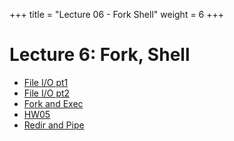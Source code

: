 +++
title = "Lecture 06 - Fork Shell"
weight = 6
+++

# Lecture 6: Fork, Shell

 - [File I/O pt1](https://youtu.be/wemep_vLtFs)
 - [File I/O pt2](https://youtu.be/C5gPWJNZzow)
 - [Fork and Exec](https://youtu.be/--8ZLVkH80M)
 - [HW05](https://youtu.be/Fh24I2ADWFQ)
 - [Redir and Pipe](https://youtu.be/I0IaWxDFmIs)
